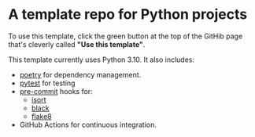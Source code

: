 # A template repo for Python projects

To use this template, click the green button at the top of the GitHib page that's cleverly called **"Use this template"**.

This template currently uses Python 3.10. It also includes:

- [poetry](https://python-poetry.org/) for dependency management.
- [pytest](https://docs.pytest.org/en/6.2.x/) for testing
- [pre-commit](https://pre-commit.com/) hooks for:
  - [isort](https://pycqa.github.io/isort/)
  - [black](https://black.readthedocs.io/en/stable/)
  - [flake8](https://flake8.pycqa.org/en/latest/)
- GitHub Actions for continuous integration.

